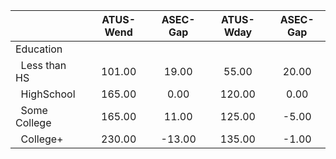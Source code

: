 
|                      |    ATUS-Wend |     ASEC-Gap |    ATUS-Wday |     ASEC-Gap |
| -------------------- | :----------: | :----------: | :----------: | :----------: |
| Education            |              |              |              |              |
| &nbsp;&nbsp;Less than HS |       101.00 |        19.00 |        55.00 |        20.00 |
| &nbsp;&nbsp;HighSchool |       165.00 |         0.00 |       120.00 |         0.00 |
| &nbsp;&nbsp;Some College |       165.00 |        11.00 |       125.00 |        -5.00 |
| &nbsp;&nbsp;College+ |       230.00 |       -13.00 |       135.00 |        -1.00 |

